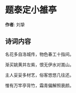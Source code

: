 # 题泰定小雒亭

**作者**: 刘挚

## 诗词内容

名花多自洛城传，物色春工十指间。

渐买姚黄并左紫，恨无伊水对嵩山。

主人妥妥多材艺，俗客悠悠几往还。

惟有万竿亭背竹，霜青偏解照衰颜。

